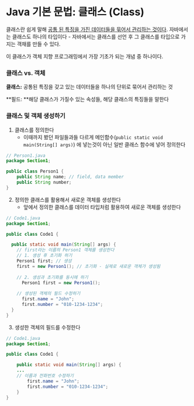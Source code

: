 # Java 기본 문법: 클래스 (Class)

클래스란 쉽게 말해 <u>공통 된 특징을 가진 데이터들을 묶어서 관리하는 것이다</u>. 자바에서는 클래스도 하나의 타입이다 - 자바에서는 클래스를 선언 후 그 클래스를 타입으로 가지는 객채를 만들 수 있다.

이 클래스가 객체 지향 프로그래밍에서 가장 기초가 되는 개념 중 하나이다.

### 클래스 vs. 객체

**클래스:** 공통된 특징을 갖고 있는 데이터들을 하나의 단위로 묶어서 관리하는 것

**필드: **해당 클래스가 가질수 있는 속성들, 해당 클래스의 특징들을 말한다

### 클래스 및 객체 생성하기

1. 클래스를 정의한다
   - 이때까지 봤던 파일들과들 다르게 메인함수(`public static void main(String[] args)`) 에 넣는것이 아닌 일반 클래스 함수에 넣어 정의한다

```java
// Person1.java
package Section1;

public class Person1 {
	public String name; // field, data member
	public String number;
}
```



2. 정의한 클래스를 활용해서 새로운 객체를 생성한다
   - 앞에서 정의한 클래스를 데이터 타입처럼 활용하여 새로운 객체를 생성한다

  ```java
  // Code1.java
  package Section1;
  
  public class Code1 {
  
  	public static void main(String[] args) {
      // first라는 이름의 Person1 객체를 생성한다
      // 1. 생성 후 초기화 하기
      Person1 first; // 생성
      first = new Person1(); // 초기화 - 실제로 새로운 객체가 생성됨
      
      // 2. 생성과 초기화를 동시에 하기
  		Person1 first = new Person1();
  		
      // 생성된 객체의 필드 수정하기
  		first.name = "John";
  		first.number = "010-1234-1234";
  	}
  }
  ```



3. 생성한 객체의 필드를 수정한다

```java
// Code1.java
package Section1;

public class Code1 {

	public static void main(String[] args) {
    ...
    // 이름과 전화번호 수정하기
		first.name = "John";
		first.number = "010-1234-1234";
	}
}
```


